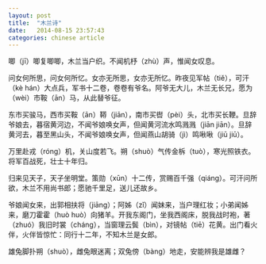 ```yaml
---
layout: post
title:  "木兰诗"
date:   2014-08-15 23:57:43
categories: chinese article
---
```


唧（jī）唧复唧唧，木兰当户织。不闻机杼（zhù）声，惟闻女叹息。

问女何所思，问女何所忆。女亦无所思，女亦无所忆。昨夜见军帖（tiě），可汗（kè hán）大点兵，军书十二卷，卷卷有爷名。阿爷无大儿，木兰无长兄，愿为（wèi）市鞍（ān）马，从此替爷征。

东市买骏马，西市买鞍（ān）鞯（jiān），南市买辔（pèi）头，北市买长鞭。旦辞爷娘去，暮宿黄河边，不闻爷娘唤女声，但闻黄河流水鸣溅溅（jiān jiān）。旦辞黄河去，暮至黑山头，不闻爷娘唤女声，但闻燕山胡骑（jì）鸣啾啾（jiū jiū）。

万里赴戎（róng）机，关山度若飞。朔（shuò）气传金柝（tuò），寒光照铁衣。将军百战死，壮士十年归。

归来见天子，天子坐明堂。策勋（xūn）十二传，赏赐百千强（qiáng）。可汗问所欲，木兰不用尚书郎；愿驰千里足，送儿还故乡。

爷娘闻女来，出郭相扶将（jiāng）；阿姊（zǐ）闻妹来，当户理红妆；小弟闻姊来，磨刀霍霍（huò huò）向猪羊。开我东阁门，坐我西阁床，脱我战时袍，著（zhuó）我旧时裳（cháng），当窗理云鬓（bìn），对镜帖（tiē）花黄。出门看火伴，火伴皆惊忙：同行十二年，不知木兰是女郎。

雄兔脚扑朔（shuò），雌兔眼迷离；双兔傍（bàng）地走，安能辨我是雄雌？

[jekyll-gh]: https://github.com/jekyll/jekyll
[jekyll]:    http://jekyllrb.com
